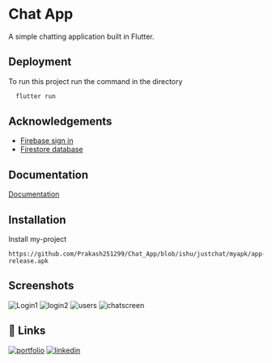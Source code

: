 
# Chat App

A simple chatting application built in Flutter.


## Deployment

To run this project run the command in the directory

```bash
  flutter run
```

## Acknowledgements

 - [Firebase sign in](https://firebase.google.com/docs/auth/flutter/email-link-auth)
 - [Firestore database](https://console.firebase.google.com/u/0/project/wechat-e9ad3/firestore/data/~2Fchats~2F1689515343724)



## Documentation

[Documentation](https://docs.flutter.dev/)




## Installation

Install my-project

```
https://github.com/Prakash251299/Chat_App/blob/ishu/justchat/myapk/app-release.apk
```

## Screenshots
![Login1](https://github.com/Prakash251299/Chat_App/assets/88026044/4f149f01-d773-46a6-8c50-d91773684a03)
![login2](https://github.com/Prakash251299/Chat_App/assets/88026044/6005c8f9-1d6a-426c-b8c7-f90fe00ab857)
![users](https://github.com/Prakash251299/Chat_App/assets/88026044/7dcbddfd-3865-4238-8714-e6724803e7b2)
![chatscreen](https://github.com/Prakash251299/Chat_App/assets/88026044/61f36f84-9602-4d83-bca7-b781b7eed29b)





## 🔗 Links
[![portfolio](https://img.shields.io/badge/my_portfolio-000?style=for-the-badge&logo=ko-fi&logoColor=white)](https://github.com/Prakash251299)
[![linkedin](https://img.shields.io/badge/linkedin-0A66C2?style=for-the-badge&logo=linkedin&logoColor=white)](linkedin.com/in/prakash-pratap-singh-3238101bb)

